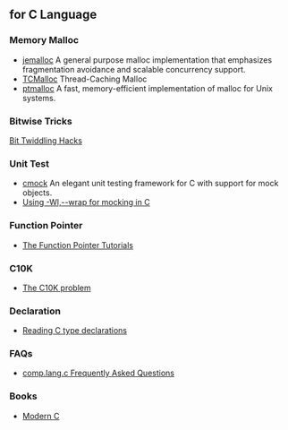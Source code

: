 ## for C Language

### Memory Malloc
- [jemalloc](https://github.com/jemalloc/jemalloc) A general purpose malloc implementation that emphasizes
fragmentation avoidance and scalable concurrency support.
- [TCMalloc](http://goog-perftools.sourceforge.net/doc/tcmalloc.html) Thread-Caching Malloc
- [ptmalloc](http://www.malloc.de/en/) A fast, memory-efficient implementation of malloc for Unix systems.

### Bitwise Tricks
[Bit Twiddling Hacks](https://graphics.stanford.edu/~seander/bithacks.html)

### Unit Test
- [cmock](https://cmocka.org/) An elegant unit testing framework for C with support for mock objects.
- [Using -Wl,--wrap for mocking in C](http://sircmpwn.github.io/2016/07/19/Using-Wl-wrap-for-mocking-in-C.html)

### Function Pointer
- [The Function Pointer Tutorials](http://www.newty.de/fpt/index.html)

### C10K
- [The C10K problem](http://www.kegel.com/c10k.html)

### Declaration
- [Reading C type declarations](http://unixwiz.net/techtips/reading-cdecl.html)

### FAQs
- [comp.lang.c Frequently Asked Questions](http://c-faq.com/)

### Books
- [Modern C](http://icube-icps.unistra.fr/img_auth.php/d/db/ModernC.pdf)

